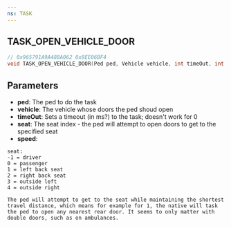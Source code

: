 ```yaml
---
ns: TASK
---
```

## TASK_OPEN_VEHICLE_DOOR

```c
// 0x965791A9A488A062 0x8EE06BF4
void TASK_OPEN_VEHICLE_DOOR(Ped ped, Vehicle vehicle, int timeOut, int seat, float speed);
```

## Parameters
* **ped**: The ped to do the task
* **vehicle**: The vehicle whose doors the ped shoud open
* **timeOut**: Sets a timeout (in ms?) to the task; doesn't work for 0
* **seat**: The seat index - the ped will attempt to open doors to get to the specified seat
* **speed**:

```
seat:
-1 = driver  
0 = passenger  
1 = left back seat  
2 = right back seat  
3 = outside left  
4 = outside right

The ped will attempt to get to the seat while maintaining the shortest travel distance, which means for example for 1, the native will task the ped to open any nearest rear door. It seems to only matter with double doors, such as on ambulances.
```
